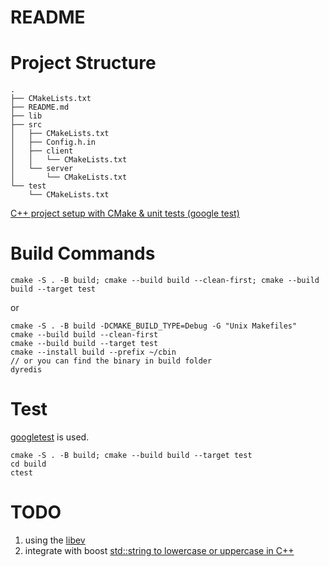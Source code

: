 README
====

# Project Structure

```
.
├── CMakeLists.txt
├── README.md
├── lib
├── src
│   ├── CMakeLists.txt
│   ├── Config.h.in
│   ├── client
│   │   └── CMakeLists.txt
│   └── server
│       └── CMakeLists.txt
└── test
    └── CMakeLists.txt
```

[C++ project setup with CMake & unit tests (google test)](https://raymii.org/s/tutorials/Cpp_project_setup_with_cmake_and_unit_tests.html)

# Build Commands

```
cmake -S . -B build; cmake --build build --clean-first; cmake --build build --target test
```
or
```
cmake -S . -B build -DCMAKE_BUILD_TYPE=Debug -G "Unix Makefiles"
cmake --build build --clean-first
cmake --build build --target test
cmake --install build --prefix ~/cbin
// or you can find the binary in build folder
dyredis
```

# Test
[googletest](https://github.com/google/googletest) is used.
```
cmake -S . -B build; cmake --build build --target test
cd build
ctest
```

# TODO

1. using the [libev](https://github.com/enki/libev)
2. integrate with boost [std::string to lowercase or uppercase in C++](https://raymii.org/s/snippets/std_string_to_lowercase_or_uppercase_in_cpp.html)

